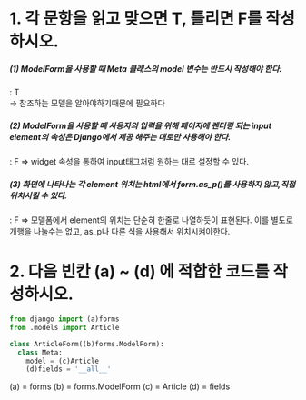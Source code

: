 # 1. 각 문항을 읽고 맞으면 T, 틀리면 F를 작성하시오.

##### (1) ModelForm을 사용할 때 Meta 클래스의 model 변수는 반드시 작성해야 한다.
: T  
-> 참조하는 모델을 알아야하기때문에 필요하다

##### (2) ModelForm을 사용할 때 사용자의 입력을 위해 페이지에 렌더링 되는 input element의 속성은 Django에서 제공 해주는 대로만 사용해야 한다.
: F
=> widget 속성을 통하여 input태그처럼 원하는 대로 설정할 수 있다.


##### (3) 화면에 나타나는 각 element 위치는 html에서 form.as_p()를 사용하지 않고,직접 위치시킬 수 있다.
: F
=> 모델폼에서 element의 위치는 단순히 한줄로 나열하듯이 표현된다. 이를 별도로 개행을 나눌수는 없고, as_p나 다른 식을 사용해서 위치시켜야한다.

# 2. 다음 빈칸 (a) ~ (d) 에 적합한 코드를 작성하시오.

```python
from django import (a)forms
from .models import Article

class ArticleForm((b)forms.ModelForm):
  class Meta:
    model = (c)Article
    (d)fields = '__all__'

```
(a) = forms 
(b) = forms.ModelForm
(c) = Article
(d) = fields

